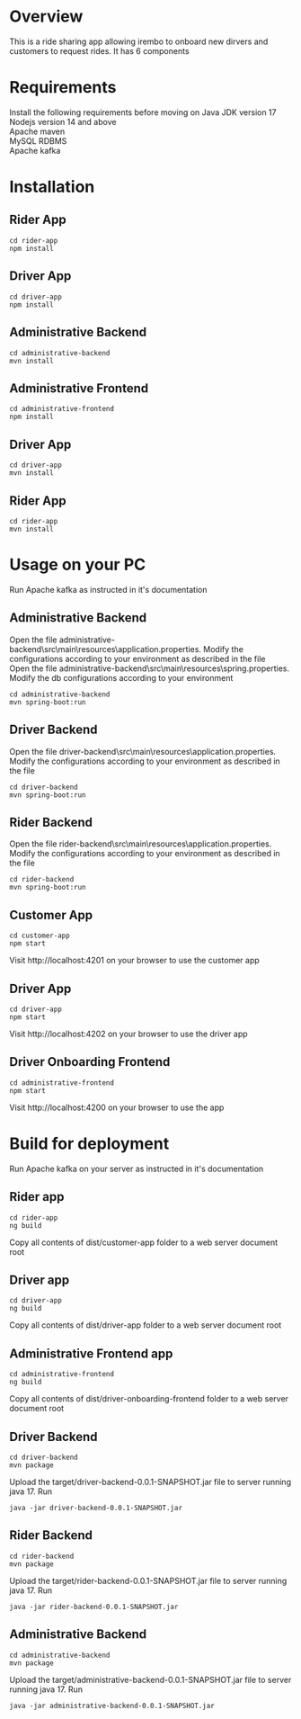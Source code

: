 # Overview
This is a ride sharing app allowing irembo to onboard new dirvers and customers to request rides. It has 6 components

# Requirements
Install the following requirements before moving on
Java JDK version 17  
Nodejs version 14 and above  
Apache maven  
MySQL RDBMS  
Apache kafka

# Installation

## Rider App
```
cd rider-app
npm install
```

## Driver App
```
cd driver-app
npm install
```

## Administrative Backend
```
cd administrative-backend
mvn install
```

## Administrative Frontend
```
cd administrative-frontend
npm install
```

## Driver App
```
cd driver-app
mvn install
```

## Rider App
```
cd rider-app
mvn install
```

# Usage on your PC
Run Apache kafka as instructed in it's documentation

## Administrative Backend
Open the file administrative-backend\src\main\resources\application.properties. Modify the configurations according to your environment as described in the file  
Open the file administrative-backend\src\main\resources\spring.properties. Modify the db configurations according to your environment  
```
cd administrative-backend
mvn spring-boot:run
```

## Driver Backend
Open the file driver-backend\src\main\resources\application.properties. Modify the configurations according to your environment as described in the file  
```
cd driver-backend
mvn spring-boot:run
```


## Rider Backend
Open the file rider-backend\src\main\resources\application.properties. Modify the configurations according to your environment as described in the file  
```
cd rider-backend
mvn spring-boot:run
```

## Customer App
```
cd customer-app
npm start
```

Visit http://localhost:4201 on your browser to use the customer app

## Driver App
```
cd driver-app
npm start
```
Visit http://localhost:4202 on your browser to use the driver app

## Driver Onboarding Frontend
```
cd administrative-frontend
npm start
```
Visit http://localhost:4200 on your browser to use the app


# Build for deployment
Run Apache kafka on your server as instructed in it's documentation
## Rider app
```
cd rider-app
ng build
```
Copy all contents of dist/customer-app folder to a web server document root

## Driver app
```
cd driver-app
ng build
```
Copy all contents of dist/driver-app folder to a web server document root

## Administrative Frontend app
```
cd administrative-frontend
ng build
```
Copy all contents of dist/driver-onboarding-frontend folder to a web server document root

## Driver Backend
```
cd driver-backend
mvn package
```
Upload the target/driver-backend-0.0.1-SNAPSHOT.jar file to server running java 17. Run 
```
java -jar driver-backend-0.0.1-SNAPSHOT.jar
```

## Rider Backend
```
cd rider-backend
mvn package
```
Upload the target/rider-backend-0.0.1-SNAPSHOT.jar file to server running java 17. Run 
```
java -jar rider-backend-0.0.1-SNAPSHOT.jar
```

## Administrative Backend
```
cd administrative-backend
mvn package
```
Upload the target/administrative-backend-0.0.1-SNAPSHOT.jar file to server running java 17. Run 
```
java -jar administrative-backend-0.0.1-SNAPSHOT.jar